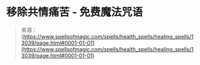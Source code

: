 <!--yml

category: 未分类

date: 2024-06-12 18:51:10

-->

# 移除共情痛苦 - 免费魔法咒语

> 来源：[https://www.spellsofmagic.com/spells/health_spells/healing_spells/13039/page.html#0001-01-01](https://www.spellsofmagic.com/spells/health_spells/healing_spells/13039/page.html#0001-01-01)

